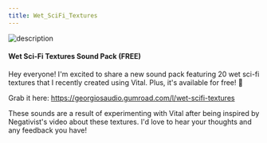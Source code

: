 ```yaml
---
title: Wet_SciFi_Textures
---
```



![description](/blogImages/Wet_SciFi_Textures.png)

#### Wet Sci-Fi Textures Sound Pack (FREE)


Hey everyone! I'm excited to share a new sound pack featuring 20 wet sci-fi textures that I recently created using Vital. Plus, it's available for free! 🌟

Grab it here: https://georgiosaudio.gumroad.com/l/wet-scifi-textures

These sounds are a result of experimenting with Vital after being inspired by Negativist's video about these textures. I'd love to hear your thoughts and any feedback you have!